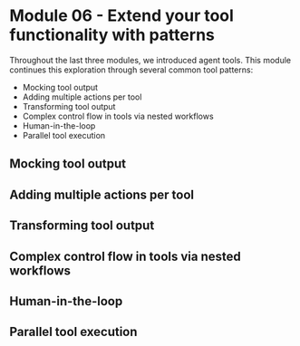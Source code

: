# Module 06 - Extend your tool functionality with patterns

Throughout the last three modules, we introduced agent tools. This module continues this exploration through several common tool patterns:
- Mocking tool output
- Adding multiple actions per tool
- Transforming tool output
- Complex control flow in tools via nested workflows
- Human-in-the-loop
- Parallel tool execution

## Mocking tool output

## Adding multiple actions per tool

## Transforming tool output

## Complex control flow in tools via nested workflows

## Human-in-the-loop

## Parallel tool execution
